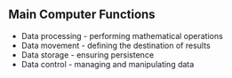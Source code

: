 ## Main Computer Functions
- Data processing - performing mathematical operations
- Data movement - defining the destination of results
- Data storage - ensuring persistence
- Data control - managing and manipulating data
